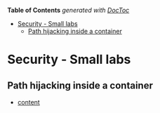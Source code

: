 <!-- START doctoc generated TOC please keep comment here to allow auto update -->
<!-- DON'T EDIT THIS SECTION, INSTEAD RE-RUN doctoc TO UPDATE -->
**Table of Contents**  *generated with [DocToc](https://github.com/thlorenz/doctoc)*

- [Security - Small labs](#security---small-labs)
  - [Path hijacking inside a container](#path-hijacking-inside-a-container)

<!-- END doctoc generated TOC please keep comment here to allow auto update -->

# Security - Small labs

## Path hijacking inside a container
  * [content](../containers-path-hijacking/README.md)
